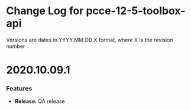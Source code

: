 # Change Log for pcce-12-5-toolbox-api 

Versions are dates in YYYY.MM.DD.X format, where X is the revision number


# 2020.10.09.1

### Features
* **Release:** QA release

